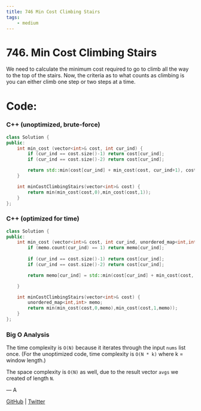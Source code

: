 ```yaml
---
title: 746 Min Cost Climbing Stairs
tags:
    - medium
---
```



# 746. Min Cost Climbing Stairs

We need to calculate the minimum cost required to go to climb all the way to the top of the stairs. Now, the criteria as to what counts as climbing is you can either climb one step or two steps at  a time.

# Code:

### C++ (unoptimized, brute-force)

```cpp
class Solution {
public:
    int min_cost (vector<int>& cost, int cur_ind) {
        if (cur_ind == cost.size()-1) return cost[cur_ind];
        if (cur_ind == cost.size()-2) return cost[cur_ind];

        return std::min(cost[cur_ind] + min_cost(cost, cur_ind+1), cost[cur_ind] + min_cost(cost, cur_ind+2));
    }

    int minCostClimbingStairs(vector<int>& cost) {
        return min(min_cost(cost,0),min_cost(cost,1));
    }
};
```

### C++ (optimized for time)

```cpp
class Solution {
public:
    int min_cost (vector<int>& cost, int cur_ind, unordered_map<int,int>& memo) {
        if (memo.count(cur_ind) == 1) return memo[cur_ind];
        
        if (cur_ind == cost.size()-1) return cost[cur_ind];
        if (cur_ind == cost.size()-2) return cost[cur_ind];

        return memo[cur_ind] = std::min(cost[cur_ind] + min_cost(cost, cur_ind+1,memo), cost[cur_ind] + min_cost(cost, cur_ind+2,memo));

    }

    int minCostClimbingStairs(vector<int>& cost) {
        unordered_map<int,int> memo;
        return min(min_cost(cost,0,memo),min_cost(cost,1,memo));
    }
};
```

### Big O Analysis

The time complexity is `O(N)` because it iterates through the input `nums` list once. (For the unoptimized code, time complexity is `O(N * k)` where k = window length.)

The space complexity is `O(N)` as well, due to the result vector `avgs` we created of length `N`.

— A

[GitHub](https://github.com/AtharvaKamble) | [Twitter](https://twitter.com/AtharvaKamble07)